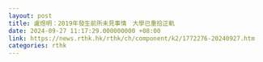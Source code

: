 ```yaml
---
layout: post
title: 盧煜明：2019年發生前所未見事情　大學已重拾正軌
date: 2024-09-27 11:17:29.000000000 +08:00
link: https://news.rthk.hk/rthk/ch/component/k2/1772276-20240927.htm
categories: rthk
---
```



